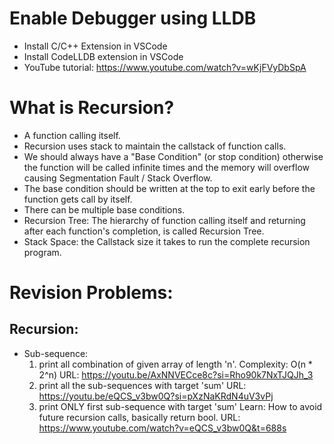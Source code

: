 # Enable Debugger using LLDB

- Install C/C++ Extension in VSCode
- Install CodeLLDB extension in VSCode
- YouTube tutorial: https://www.youtube.com/watch?v=wKjFVyDbSpA

# What is Recursion?

- A function calling itself.
- Recursion uses stack to maintain the callstack of function calls.
- We should always have a "Base Condition" (or stop condition) otherwise the function will be called infinite times and the memory will overflow causing Segmentation Fault / Stack Overflow.
- The base condition should be written at the top to exit early before the function gets call by itself.
- There can be multiple base conditions.
- Recursion Tree: The hierarchy of function calling itself and returning after each function's completion, is called Recursion Tree.
- Stack Space: the Callstack size it takes to run the complete recursion program.

# Revision Problems:
## Recursion:
- Sub-sequence:
    1. print all combination of given array of length 'n'.
        Complexity: O(n * 2^n)
        URL: https://youtu.be/AxNNVECce8c?si=Rho90k7NxTJQJh_3
    2. print all the sub-sequences with target 'sum'
        URL: https://youtu.be/eQCS_v3bw0Q?si=pXzNaKRdN4uV3vPj
    3. print ONLY first sub-sequence with target 'sum'
        Learn: How to avoid future recursion calls, basically return bool.
        URL: https://www.youtube.com/watch?v=eQCS_v3bw0Q&t=688s
    